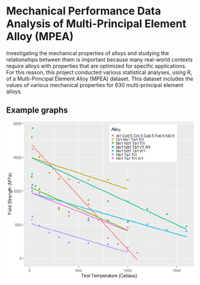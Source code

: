 # Mechanical Performance Data Analysis of Multi-Principal Element Alloy (MPEA)

Investigating the mechanical properties of alloys and studying the relationships between them is important because many real-world contexts require alloys with properties that are optimized for specific applications. For this reason, this project conducted various statistical analyses, using R, of a Multi-Principal Element Alloy (MPEA) dataset. This dataset includes the values of various mechanical properties for 630 multi-principal element alloys.

## Example graphs
![Scatterplot of yield strength vs test temperature](https://github.com/Karththigan/MPEA-analysis/blob/main/YS_Temperature_plot.PNG?raw=true)
